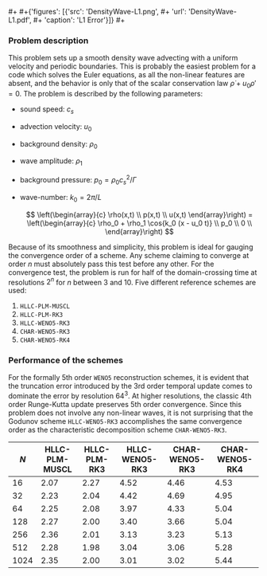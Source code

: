 #+
#+{'figures': [{'src': 'DensityWave-L1.png',
#+              'url': 'DensityWave-L1.pdf',
#+              'caption': 'L1 Error'}]}
#+

### Problem description

This problem sets up a smooth density wave advecting with a uniform velocity
and periodic boundaries. This is probably the easiest problem for a code
which solves the Euler equations, as all the non-linear features are absent,
and the behavior is only that of the scalar conservation law $\dot \rho + u_0
\rho' = 0$. The problem is described by the following parameters:

+ sound speed: $c_s$
+ advection velocity: $u_0$
+ background density: $\rho_0$
+ wave amplitude: $\rho_1$
+ background pressure: $p_0 = \rho_0 c_s^2 / \Gamma$
+ wave-number: $k_0 = 2\pi / L$

    $$ \left(\begin{array}{c} \rho(x,t) \\ p(x,t) \\ u(x,t) \end{array}\right) =
    \left(\begin{array}{c} \rho_0 + \rho_1 \cos{k_0 (x - u_0 t)} \\ p_0 \\ 0 \\
    \end{array}\right) $$

Because of its smoothness and simplicity, this problem is ideal for gauging
the convergence order of a scheme. Any scheme claiming to converge at order
$n$ must absolutely pass this test before any other. For the convergence
test, the problem is run for half of the domain-crossing time at resolutions
$2^n$ for $n$ between 3 and 10. Five different reference schemes are used:

1. `HLLC-PLM-MUSCL`
2. `HLLC-PLM-RK3`
3. `HLLC-WENO5-RK3`
4. `CHAR-WENO5-RK3`
5. `CHAR-WENO5-RK4`


### Performance of the schemes

For the formally 5th order `WENO5` reconstruction schemes, it is evident that
the truncation error introduced by the 3rd order temporal update comes to
dominate the error by resolution $64^3$. At higher resolutions, the classic 4th
order Runge-Kutta update preserves 5th order convergence. Since this problem
does not involve any non-linear waves, it is not surprising that the Godunov
scheme `HLLC-WENO5-RK3` accomplishes the same convergence order as the
characteristic decomposition scheme `CHAR-WENO5-RK3`.


| $N$  |HLLC-PLM-MUSCL|HLLC-PLM-RK3|HLLC-WENO5-RK3|CHAR-WENO5-RK3|CHAR-WENO5-RK4 |
|------|--------------|------------|--------------|--------------|---------------|
|   16 |2.07 |2.27 |4.52 |4.46 |4.53 |
|   32 |2.23 |2.04 |4.42 |4.69 |4.95 |
|   64 |2.25 |2.08 |3.97 |4.33 |5.04 |
|  128 |2.27 |2.00 |3.40 |3.66 |5.04 |
|  256 |2.36 |2.01 |3.13 |3.23 |5.13 |
|  512 |2.28 |1.98 |3.04 |3.06 |5.28 |
| 1024 |2.35 |2.00 |3.01 |3.02 |5.44 |

